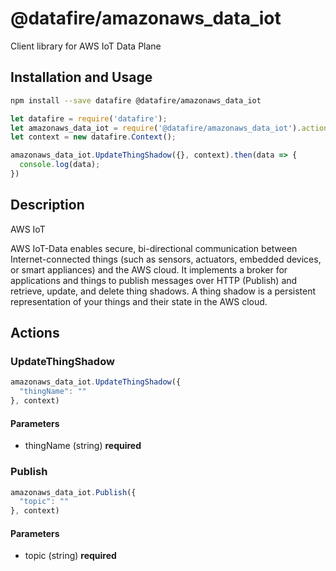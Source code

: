 # @datafire/amazonaws_data_iot

Client library for AWS IoT Data Plane

## Installation and Usage
```bash
npm install --save datafire @datafire/amazonaws_data_iot
```

```js
let datafire = require('datafire');
let amazonaws_data_iot = require('@datafire/amazonaws_data_iot').actions;
let context = new datafire.Context();

amazonaws_data_iot.UpdateThingShadow({}, context).then(data => {
  console.log(data);
})
```

## Description
<fullname>AWS IoT</fullname> <p>AWS IoT-Data enables secure, bi-directional communication between Internet-connected things (such as sensors, actuators, embedded devices, or smart appliances) and the AWS cloud. It implements a broker for applications and things to publish messages over HTTP (Publish) and retrieve, update, and delete thing shadows. A thing shadow is a persistent representation of your things and their state in the AWS cloud.</p>

## Actions
### UpdateThingShadow



```js
amazonaws_data_iot.UpdateThingShadow({
  "thingName": ""
}, context)
```

#### Parameters
* thingName (string) **required**

### Publish



```js
amazonaws_data_iot.Publish({
  "topic": ""
}, context)
```

#### Parameters
* topic (string) **required**

